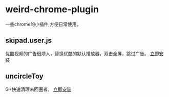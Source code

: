 weird-chrome-plugin
=========================
一些chrome的小插件,方便日常使用。

skipad.user.js
---------------------
优酷视频的广告很烦人，替换优酷的默认播放器，双击全屏，跳过广告。
[立即安装](https://github.com/aufula/Weird-Chrome-plugins/raw/master/skipad.user.js)

uncircleToy
-----------------------
G+快速清理未回圈者。
[立即安装](https://github.com/aufula/Weird-Chrome-plugins/raw/master/uncirleToy.crx)

